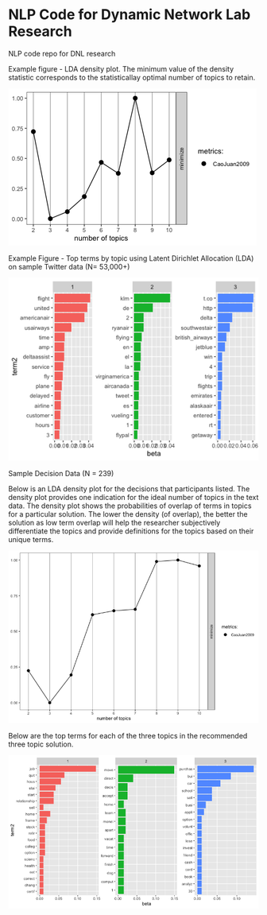 # NLP Code for Dynamic Network Lab Research
NLP code repo for DNL research



Example figure - LDA density plot. The minimum value of the density statistic corresponds to the statisticallay optimal number of topics to retain. 

![alt text](https://github.com/gzlupko/dnl_nlp/blob/main/lda_density_fit.png)



Example Figure - Top terms by topic using Latent Dirichlet Allocation (LDA) on sample Twitter data (N= 53,000+) 

![alt text](https://github.com/gzlupko/dnl_nlp/blob/main/term_by_topic_example.png)





Sample Decision Data (N = 239) 


Below is an LDA density plot for the decisions that participants listed. The density plot provides one indication for the ideal number of topics in the text data. The density plot shows the probabilities of overlap of terms in topics for a particular solution. The lower the density (of overlap), the better the solution as low term overlap will help the researcher subjectively differentiate the topics and provide definitions for the topics based on their unique terms. 

![alt text](https://github.com/gzlupko/dnl_nlp/blob/main/topic_density_stemmed_plot.png)

Below are the top terms for each of the three topics in the recommended three topic solution. 

![alt text](https://github.com/gzlupko/dnl_nlp/blob/main/reasons_stemmed_plot.png)
